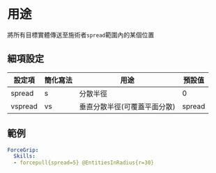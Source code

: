 用途
====================

將所有目標實體傳送至施術者`spread`範圍內的某個位置

細項設定
----------

| 設定項 | 簡化寫法 | 用途 | 預設值 |
|-----------|---------|------------------------------------------------------|---------------|
| spread| s   | 分散半徑 | 0 |
| vspread   | vs  | 垂直分散半徑(可覆蓋平面分散)  | spread|

範例
--------
```yml
ForceGrip:
  Skills:
  - forcepull{spread=5} @EntitiesInRadius{r=30}
```
